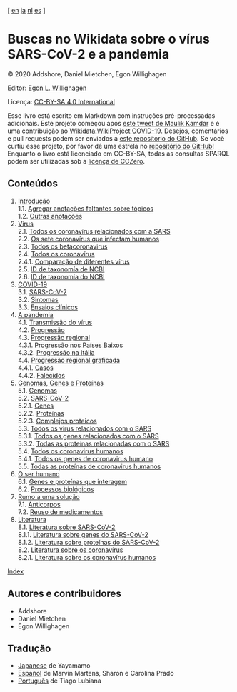 <!--- THIS FILE IS AUTOGENERATED. DO NOT EDIT IT. -->

[ [en](../index.md) [ja](../ja/index.md) [nl](../nl/index.md) [es](../es/index.md)  ]

<script type="application/ld+json">
{
  "@context": "http://schema.org",
  "@type": "Book",
  "inLanguage": "pt",
  "name": "Buscas no Wikidata sobre o vírus SARS-CoV-2 e a pandemia ",
  "publisher": {
    "@type": "Organization",
    "name": "GitHub"
  },
  "copyrightYear": "2020",
  "discussionUrl": "https://github.com/egonw/SARS-CoV-2-Queries/issues"
}
</script>

# Buscas no Wikidata sobre o vírus SARS-CoV-2 e a pandemia 

© 2020 Addshore, Daniel Mietchen, Egon Willighagen

Editor: [Egon L. Willighagen](https://orcid.org/0000-0001-7542-0286)

Licença: [CC-BY-SA 4.0 International](https://creativecommons.org/licenses/by-sa/4.0/)

Esse livro está escrito em Markdown com instruções pré-processadas adicionais. Este projeto começou após [este tweet de Maulik Kamdar](https://twitter.com/maulikkamdar/status/1239599404098740225)
e é uma contribuição ao [Wikidata:WikiProject COVID-19](https://www.wikidata.org/wiki/Wikidata:WikiProject_COVID-19).
Desejos, comentários e pull requests podem ser enviados a [este repositorio do GitHub](https://github.com/egonw/SARS-CoV-2-Queries/). Se você curtiu esse projeto, por favor dê uma estrela no [repositório do GitHub](https://github.com/egonw/SARS-CoV-2-Queries/)! Enquanto o livro está licenciado em CC-BY-SA, todas as consultas SPARQL podem ser utilizadas sob a [licença de CCZero](https://creativecommons.org/share-your-work/public-domain/cc0/).

## Conteúdos

1. [Introdução](intro.md) <br />
1.1. [Agregar anotações faltantes sobre tópicos](intro.md#agregar-anotações-faltantes-sobre-tópicos) <br />
1.2. [Outras anotações](intro.md#outras-anotações) <br />
2. [Virus](viruses.md) <br />
2.1. [Todos os coronavírus relacionados com a SARS](viruses.md#todos-os-coronavírus-relacionados-com-a-sars) <br />
2.2. [ Os sete coronavírus que infectam humanos](viruses.md#-os-sete-coronavírus-que-infectam-humanos) <br />
2.3. [Todos os betacoronavirus](viruses.md#todos-os-betacoronavirus) <br />
2.4. [Todos os coronavírus](viruses.md#todos-os-coronavírus) <br />
2.4.1. [Comparação de diferentes vírus](viruses.md#comparação-de-diferentes-vírus) <br />
2.5. [ID de taxonomía de NCBI](viruses.md#id-de-taxonomía-de-ncbi) <br />
2.6. [ID de taxonomia do NCBI](viruses.md#id-de-taxonomia-do-ncbi) <br />
3. [COVID-19](covid.md) <br />
3.1. [SARS-CoV-2](covid.md#sars-cov-2) <br />
3.2. [Sintomas](covid.md#sintomas) <br />
3.3. [Ensaios clínicos](covid.md#ensaios-clínicos) <br />
4. [A pandemia](pandemic.md) <br />
4.1. [<topic>Transmissão</topic> do vírus](pandemic.md#<topic>transmissão</topic>-do-vírus) <br />
4.2. [Progressão](pandemic.md#progressão) <br />
4.3. [Progressão regional](pandemic.md#progressão-regional) <br />
4.3.1. [Progressão nos Países Baixos](pandemic.md#progressão-nos-países-baixos) <br />
4.3.2. [Progressão na Itália](pandemic.md#progressão-na-itália) <br />
4.4. [Progressão regional graficada](pandemic.md#progressão-regional-graficada) <br />
4.4.1. [Casos](pandemic.md#casos) <br />
4.4.2. [Falecidos](pandemic.md#falecidos) <br />
5. [Genomas, Genes e Proteínas](genes.md) <br />
5.1. [Genomas](genes.md#genomas) <br />
5.2. [SARS-CoV-2](genes.md#sars-cov-2) <br />
5.2.1. [Genes](genes.md#genes) <br />
5.2.2. [Proteínas](genes.md#proteínas) <br />
5.2.3. [Complejos proteicos](genes.md#complejos-proteicos) <br />
5.3. [Todos os virus relacionados com o SARS](genes.md#todos-os-virus-relacionados-com-o-sars) <br />
5.3.1. [Todos os genes relacionados com o SARS](genes.md#todos-os-genes-relacionados-com-o-sars) <br />
5.3.2. [Todas as proteínas relacionadas com o SARS](genes.md#todas-as-proteínas-relacionadas-com-o-sars) <br />
5.4. [Todos os coronavirus humanos](genes.md#todos-os-coronavirus-humanos) <br />
5.4.1. [Todos os genes de coronavirus humano](genes.md#todos-os-genes-de-coronavirus-humano) <br />
5.5. [Todas as proteínas de coronavirus humanos](genes.md#todas-as-proteínas-de-coronavirus-humanos) <br />
6. [O ser humano](human.md) <br />
6.1. [Genes e proteínas que interagem](human.md#genes-e-proteínas-que-interagem) <br />
6.2. [Processos biológicos](human.md#processos-biológicos) <br />
7. [Rumo a uma solução](solution.md) <br />
7.1. [Anticorpos](solution.md#anticorpos) <br />
7.2. [Reuso de medicamentos](solution.md#reuso-de-medicamentos) <br />
8. [Literatura](literature.md) <br />
8.1. [Literatura sobre SARS-CoV-2](literature.md#literatura-sobre-sars-cov-2) <br />
8.1.1. [Literatura sobre genes do SARS-CoV-2](literature.md#literatura-sobre-genes-do-sars-cov-2) <br />
8.1.2. [Literatura sobre proteínas do SARS-CoV-2](literature.md#literatura-sobre-proteínas-do-sars-cov-2) <br />
8.2. [Literatura sobre os coronavírus](literature.md#literatura-sobre-os-coronavírus) <br />
8.2.1. [Literatura sobre os coronavírus humanos](literature.md#literatura-sobre-os-coronavírus-humanos) <br />

[Index](indexList.md) <br />

## Autores e contribuidores

* Addshore
* Daniel Mietchen
* Egon Willighagen

## Tradução

* [Japanese](https://egonw.github.io/SARS-CoV-2-Queries/ja/) de Yayamamo
* [Español](https://egonw.github.io/SARS-CoV-2-Queries/es/) de Marvin Martens, Sharon e Carolina Prado
* [Português](https://egonw.github.io/SARS-CoV-2-Queries/pt/) de Tiago Lubiana
